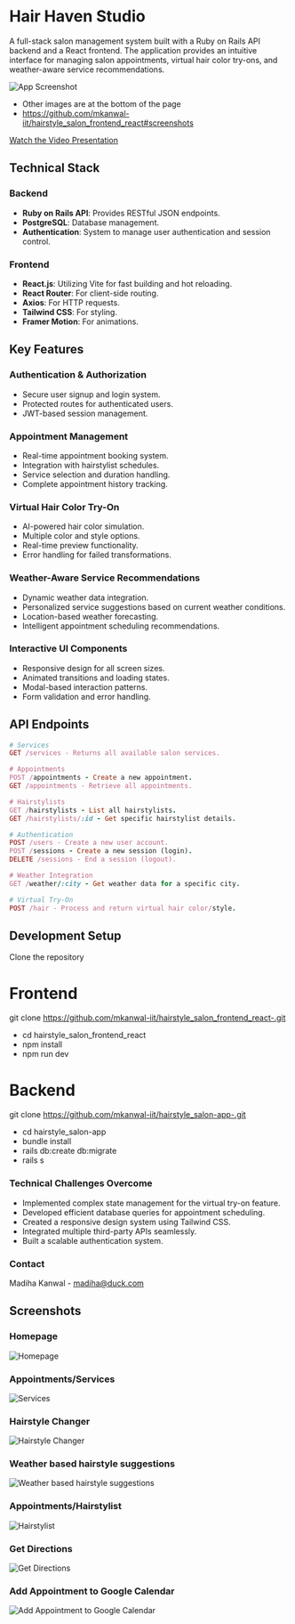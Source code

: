 # Hair Haven Studio

A full-stack salon management system built with a Ruby on Rails API backend and a React frontend. The application provides an intuitive interface for managing salon appointments, virtual hair color try-ons, and weather-aware service recommendations.

![App Screenshot](screenshot.jpg)

- Other images are at the bottom of the page
- https://github.com/mkanwal-iit/hairstyle_salon_frontend_react#screenshots

[Watch the Video Presentation](YOUR_VIDEO_URL)

## Technical Stack

### Backend

- **Ruby on Rails API**: Provides RESTful JSON endpoints.
- **PostgreSQL**: Database management.
- **Authentication**: System to manage user authentication and session control.

### Frontend

- **React.js**: Utilizing Vite for fast building and hot reloading.
- **React Router**: For client-side routing.
- **Axios**: For HTTP requests.
- **Tailwind CSS**: For styling.
- **Framer Motion**: For animations.

## Key Features

### Authentication & Authorization

- Secure user signup and login system.
- Protected routes for authenticated users.
- JWT-based session management.

### Appointment Management

- Real-time appointment booking system.
- Integration with hairstylist schedules.
- Service selection and duration handling.
- Complete appointment history tracking.

### Virtual Hair Color Try-On

- AI-powered hair color simulation.
- Multiple color and style options.
- Real-time preview functionality.
- Error handling for failed transformations.

### Weather-Aware Service Recommendations

- Dynamic weather data integration.
- Personalized service suggestions based on current weather conditions.
- Location-based weather forecasting.
- Intelligent appointment scheduling recommendations.

### Interactive UI Components

- Responsive design for all screen sizes.
- Animated transitions and loading states.
- Modal-based interaction patterns.
- Form validation and error handling.

## API Endpoints

```ruby
# Services
GET /services - Returns all available salon services.

# Appointments
POST /appointments - Create a new appointment.
GET /appointments - Retrieve all appointments.

# Hairstylists
GET /hairstylists - List all hairstylists.
GET /hairstylists/:id - Get specific hairstylist details.

# Authentication
POST /users - Create a new user account.
POST /sessions - Create a new session (login).
DELETE /sessions - End a session (logout).

# Weather Integration
GET /weather/:city - Get weather data for a specific city.

# Virtual Try-On
POST /hair - Process and return virtual hair color/style.
```

## Development Setup

Clone the repository

# Frontend

git clone https://github.com/mkanwal-iit/hairstyle_salon_frontend_react-.git

- cd hairstyle_salon_frontend_react
- npm install
- npm run dev

# Backend

git clone https://github.com/mkanwal-iit/hairstyle_salon-app-.git

- cd hairstyle_salon-app
- bundle install
- rails db:create db:migrate
- rails s

### Technical Challenges Overcome

- Implemented complex state management for the virtual try-on feature.
- Developed efficient database queries for appointment scheduling.
- Created a responsive design system using Tailwind CSS.
- Integrated multiple third-party APIs seamlessly.
- Built a scalable authentication system.

### Contact

Madiha Kanwal - madiha@duck.com

## Screenshots

### Homepage

![Homepage](homepage.jpg)

### Appointments/Services

![Services](services.png)

### Hairstyle Changer

![Hairstyle Changer](hairstyle_changer.png)

### Weather based hairstyle suggestions

![Weather based hairstyle suggestions](weather.png)

### Appointments/Hairstylist

![Hairstylist](hairstylist.png)

### Get Directions

![Get Directions](/map.png)

### Add Appointment to Google Calendar

![Add Appointment to Google Calendar](/googleCalender.png)
